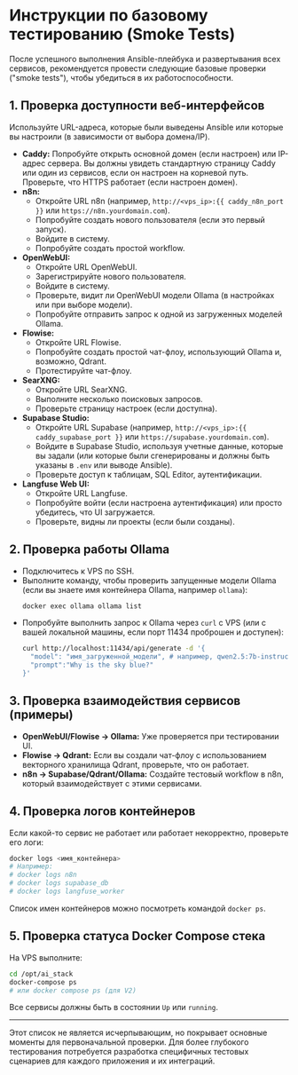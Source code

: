 # Инструкции по базовому тестированию (Smoke Tests)

После успешного выполнения Ansible-плейбука и развертывания всех сервисов, рекомендуется провести следующие базовые проверки ("smoke tests"), чтобы убедиться в их работоспособности.

## 1. Проверка доступности веб-интерфейсов

Используйте URL-адреса, которые были выведены Ansible или которые вы настроили (в зависимости от выбора домена/IP).

*   **Caddy:** Попробуйте открыть основной домен (если настроен) или IP-адрес сервера. Вы должны увидеть стандартную страницу Caddy или один из сервисов, если он настроен на корневой путь. Проверьте, что HTTPS работает (если настроен домен).
*   **n8n:**
    *   Откройте URL n8n (например, `http://<vps_ip>:{{ caddy_n8n_port }}` или `https://n8n.yourdomain.com`).
    *   Попробуйте создать нового пользователя (если это первый запуск).
    *   Войдите в систему.
    *   Попробуйте создать простой workflow.
*   **OpenWebUI:**
    *   Откройте URL OpenWebUI.
    *   Зарегистрируйте нового пользователя.
    *   Войдите в систему.
    *   Проверьте, видит ли OpenWebUI модели Ollama (в настройках или при выборе модели).
    *   Попробуйте отправить запрос к одной из загруженных моделей Ollama.
*   **Flowise:**
    *   Откройте URL Flowise.
    *   Попробуйте создать простой чат-флоу, использующий Ollama и, возможно, Qdrant.
    *   Протестируйте чат-флоу.
*   **SearXNG:**
    *   Откройте URL SearXNG.
    *   Выполните несколько поисковых запросов.
    *   Проверьте страницу настроек (если доступна).
*   **Supabase Studio:**
    *   Откройте URL Supabase (например, `http://<vps_ip>:{{ caddy_supabase_port }}` или `https://supabase.yourdomain.com`).
    *   Войдите в Supabase Studio, используя учетные данные, которые вы задали (или которые были сгенерированы и должны быть указаны в `.env` или выводе Ansible).
    *   Проверьте доступ к таблицам, SQL Editor, аутентификации.
*   **Langfuse Web UI:**
    *   Откройте URL Langfuse.
    *   Попробуйте войти (если настроена аутентификация) или просто убедитесь, что UI загружается.
    *   Проверьте, видны ли проекты (если были созданы).

## 2. Проверка работы Ollama

*   Подключитесь к VPS по SSH.
*   Выполните команду, чтобы проверить запущенные модели Ollama (если вы знаете имя контейнера Ollama, например `ollama`):
    ```bash
    docker exec ollama ollama list
    ```
*   Попробуйте выполнить запрос к Ollama через `curl` с VPS (или с вашей локальной машины, если порт 11434 проброшен и доступен):
    ```bash
    curl http://localhost:11434/api/generate -d '{
      "model": "имя_загруженной_модели", # например, qwen2.5:7b-instruct-q4_K_M
      "prompt":"Why is the sky blue?"
    }'
    ```

## 3. Проверка взаимодействия сервисов (примеры)

*   **OpenWebUI/Flowise -> Ollama:** Уже проверяется при тестировании UI.
*   **Flowise -> Qdrant:** Если вы создали чат-флоу с использованием векторного хранилища Qdrant, проверьте, что он работает.
*   **n8n -> Supabase/Qdrant/Ollama:** Создайте тестовый workflow в n8n, который взаимодействует с этими сервисами.

## 4. Проверка логов контейнеров

Если какой-то сервис не работает или работает некорректно, проверьте его логи:
```bash
docker logs <имя_контейнера>
# Например:
# docker logs n8n
# docker logs supabase_db
# docker logs langfuse_worker
```
Список имен контейнеров можно посмотреть командой `docker ps`.

## 5. Проверка статуса Docker Compose стека
На VPS выполните:
```bash
cd /opt/ai_stack
docker-compose ps
# или docker compose ps (для V2)
```
Все сервисы должны быть в состоянии `Up` или `running`.

---
Этот список не является исчерпывающим, но покрывает основные моменты для первоначальной проверки. Для более глубокого тестирования потребуется разработка специфичных тестовых сценариев для каждого приложения и их интеграций.